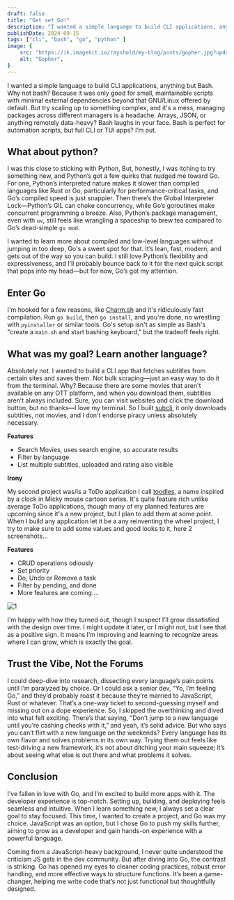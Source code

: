 ```yaml
---
draft: false
title: "Get set Go!"
description: "I wanted a simple language to build CLI applications, anything but Bash. Why not Bash? Because it's only good for small, maintainable scripts with minimal external dependencies beyond what GNU/Linux offers by default. Managing anything more complex than that is a real pain. The real struggle begins when you have to handle arrays, JSON data, and similar tasks. Bash is great for automation scripts, but not ideal for building full CLI applications. Sure, no one is stopping you from making a CLI or TUI app with Bash, but good luck mate, I'll pass on that!"
publishDate: 2024-09-15
tags: ["cli", "bash", "go", "python" ]
image: {
	src: "https://ik.imagekit.io/rayshold/my-blog/posts/gopher.jpg?updatedAt=1726417090682",
	alt: "Gopher",
}
---
```


I wanted a simple language to build CLI applications, anything but Bash. Why not bash? Because it was only good for small, maintainable scripts with minimal external dependencies beyond that GNU/Linux offered by default. But try scaling up to something complex, and it's a mess, managing packages across different managers is a headache. Arrays, JSON, or anything remotely data-heavy? Bash laughs in your face. Bash is perfect for automation scripts, but full CLI or TUI apps? I’m out.

## What about python?

I was this close to sticking with Python, But, honestly, I was itching to try something new, and Python’s got a few quirks that nudged me toward Go. For one, Python’s interpreted nature makes it slower than compiled languages like Rust or Go, particularly for performance-critical tasks, and Go’s compiled speed is just snappier. Then there’s the Global Interpreter Lock—Python’s GIL can choke concurrency, while Go’s goroutines make concurrent programming a breeze. Also, Python’s package management, even with `uv`, still feels like wrangling a spaceship to brew tea compared to Go’s dead-simple `go mod`.

I wanted to learn more about compiled and low-level languages without jumping in too deep, Go's a sweet spot for that. It’s lean, fast, modern, and gets out of the way so you can build. I still love Python’s flexibility and expressiveness, and I’ll probably bounce back to it for the next quick script that pops into my head—but for now, Go’s got my attention.

## Enter Go

I'm hooked for a few reasons, like [Charm.sh](https://charm.sh/) and it's ridiculously fast compilation. Run `go build`, then `go install`, and you're done, no wrestling with `pyinstaller` or similar tools. Go's setup isn't as simple as Bash's "create a `main.sh` and start bashing keyboard," but the tradeoff feels right.

## What was my goal? Learn another language?

Absolutely not. I wanted to build a CLI app that fetches subtitles from certain sites and saves them. Not bulk scraping—just an easy way to do it from the terminal. Why? Because there are some movies that aren't available on any OTT platform, and when you download them, subtitles aren’t always included. Sure, you can visit websites and click the download button, but no thanks—I love my terminal. So I built [subcli](https://github.com/ImRayy/subcli), it only downloads subtitles, not movies, and I don't endorse piracy unless absolutely necessary.

**Features**

- Search Movies, uses search engine, so accurate results
- Filter by language
- List multiple subtitles, uploaded and rating also visible

**Irony**

My second project was/is a ToDo application I call [toodles](https://github.com/ImRayy/toodles), a name inspired by a clock in Micky mouse cartoon series. It's quite feature rich unlike average ToDo applications, though many of my planned features are upcoming since it's a new project, but I plan to add them at some point. When I build any application let it be a any reinventing the wheel project, I try to make sure to add some values and good looks to it, here 2 screenshots...

**Features**

- CRUD operations odiously
- Set priority
- Do, Undo or Remove a task
- Filter by pending, and done
- More features are coming....

![1](https://ik.imagekit.io/rayshold/projects/toodles/1.png)

I'm happy with how they turned out, though I suspect I’ll grow dissatisfied with the design over time. I might update it later, or I might not, but I see that as a positive sign. It means I’m improving and learning to recognize areas where I can grow, which is exactly the goal.

## Trust the Vibe, Not the Forums

I could deep-dive into research, dissecting every language’s pain points until I’m paralyzed by choice. Or I could ask a senior dev, “Yo, I’m feeling Go,” and they’d probably roast it because they’re married to JavaScript, Rust or whatever. That’s a one-way ticket to second-guessing myself and missing out on a dope experience. So, I skipped the overthinking and dived into what felt exciting. There’s that saying, “Don’t jump to a new language until you’re cashing checks with it,” and yeah, it’s solid advice. But who says you can’t flirt with a new language on the weekends? Every language has its own flavor and solves problems in its own way. Trying them out feels like test-driving a new framework, it’s not about ditching your main squeeze; it’s about seeing what else is out there and what problems it solves.

## Conclusion

I’ve fallen in love with Go, and I’m excited to build more apps with it. The developer experience is top-notch. Setting up, building, and deploying feels seamless and intuitive. When I learn something new, I always set a clear goal to stay focused. This time, I wanted to create a project, and Go was my choice. JavaScript was an option, but I chose Go to push my skills further, aiming to grow as a developer and gain hands-on experience with a powerful language.

Coming from a JavaScript-heavy background, I never quite understood the criticism JS gets in the dev community. But after diving into Go, the contrast is striking. Go has opened my eyes to cleaner coding practices, robust error handling, and more effective ways to structure functions. It’s been a game-changer, helping me write code that’s not just functional but thoughtfully designed.
